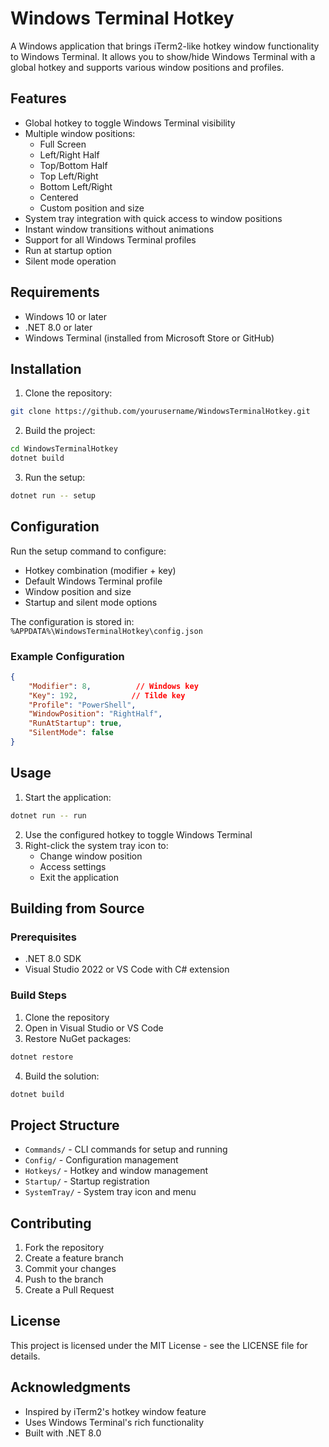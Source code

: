 # Windows Terminal Hotkey

A Windows application that brings iTerm2-like hotkey window functionality to Windows Terminal. It allows you to show/hide Windows Terminal with a global hotkey and supports various window positions and profiles.

## Features

- Global hotkey to toggle Windows Terminal visibility
- Multiple window positions:
  - Full Screen
  - Left/Right Half
  - Top/Bottom Half
  - Top Left/Right
  - Bottom Left/Right
  - Centered
  - Custom position and size
- System tray integration with quick access to window positions
- Instant window transitions without animations
- Support for all Windows Terminal profiles
- Run at startup option
- Silent mode operation

## Requirements

- Windows 10 or later
- .NET 8.0 or later
- Windows Terminal (installed from Microsoft Store or GitHub)

## Installation

1. Clone the repository:
```bash
git clone https://github.com/yourusername/WindowsTerminalHotkey.git
```

2. Build the project:
```bash
cd WindowsTerminalHotkey
dotnet build
```

3. Run the setup:
```bash
dotnet run -- setup
```

## Configuration

Run the setup command to configure:
- Hotkey combination (modifier + key)
- Default Windows Terminal profile
- Window position and size
- Startup and silent mode options

The configuration is stored in:
`%APPDATA%\WindowsTerminalHotkey\config.json`

### Example Configuration

```json
{
    "Modifier": 8,          // Windows key
    "Key": 192,            // Tilde key
    "Profile": "PowerShell",
    "WindowPosition": "RightHalf",
    "RunAtStartup": true,
    "SilentMode": false
}
```

## Usage

1. Start the application:
```bash
dotnet run -- run
```

2. Use the configured hotkey to toggle Windows Terminal
3. Right-click the system tray icon to:
   - Change window position
   - Access settings
   - Exit the application

## Building from Source

### Prerequisites
- .NET 8.0 SDK
- Visual Studio 2022 or VS Code with C# extension

### Build Steps
1. Clone the repository
2. Open in Visual Studio or VS Code
3. Restore NuGet packages:
```bash
dotnet restore
```
4. Build the solution:
```bash
dotnet build
```

## Project Structure

- `Commands/` - CLI commands for setup and running
- `Config/` - Configuration management
- `Hotkeys/` - Hotkey and window management
- `Startup/` - Startup registration
- `SystemTray/` - System tray icon and menu

## Contributing

1. Fork the repository
2. Create a feature branch
3. Commit your changes
4. Push to the branch
5. Create a Pull Request

## License

This project is licensed under the MIT License - see the LICENSE file for details.

## Acknowledgments

- Inspired by iTerm2's hotkey window feature
- Uses Windows Terminal's rich functionality
- Built with .NET 8.0 